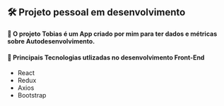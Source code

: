 ## 🛠️ Projeto pessoal em desenvolvimento

#### 🖖 O projeto Tobias é um App criado por mim para ter dados e métricas sobre Autodesenvolvimento.

#### 🚧 Principais Tecnologias utlizadas no desenvolvimento Front-End

- React
- Redux
- Axios
- Bootstrap
